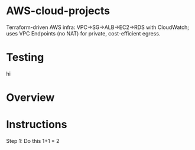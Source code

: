 # AWS-cloud-projects
Terraform-driven AWS infra: VPC→SG→ALB→EC2→RDS with CloudWatch; uses VPC Endpoints (no NAT) for private, cost-efficient egress.

# Testing

hi

# Overview

<PUT PNG PICTURE HERE>


# Instructions

Step 1: Do this 
1+1 = 2